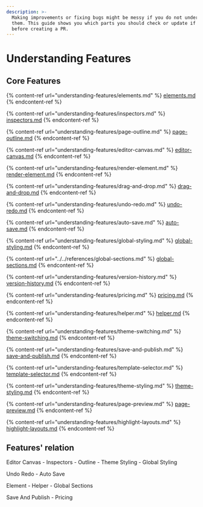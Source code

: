 ```yaml
---
description: >-
  Making improvements or fixing bugs might be messy if you do not understand
  them. This guide shows you which parts you should check or update if needed
  before creating a PR.
---
```


# Understanding Features

## Core Features

{% content-ref url="understanding-features/elements.md" %}
[elements.md](understanding-features/elements.md)
{% endcontent-ref %}

{% content-ref url="understanding-features/inspectors.md" %}
[inspectors.md](understanding-features/inspectors.md)
{% endcontent-ref %}

{% content-ref url="understanding-features/page-outline.md" %}
[page-outline.md](understanding-features/page-outline.md)
{% endcontent-ref %}

{% content-ref url="understanding-features/editor-canvas.md" %}
[editor-canvas.md](understanding-features/editor-canvas.md)
{% endcontent-ref %}

{% content-ref url="understanding-features/render-element.md" %}
[render-element.md](understanding-features/render-element.md)
{% endcontent-ref %}

{% content-ref url="understanding-features/drag-and-drop.md" %}
[drag-and-drop.md](understanding-features/drag-and-drop.md)
{% endcontent-ref %}

{% content-ref url="understanding-features/undo-redo.md" %}
[undo-redo.md](understanding-features/undo-redo.md)
{% endcontent-ref %}

{% content-ref url="understanding-features/auto-save.md" %}
[auto-save.md](understanding-features/auto-save.md)
{% endcontent-ref %}

{% content-ref url="understanding-features/global-styling.md" %}
[global-styling.md](understanding-features/global-styling.md)
{% endcontent-ref %}

{% content-ref url="../../references/global-sections.md" %}
[global-sections.md](../../references/global-sections.md)
{% endcontent-ref %}

{% content-ref url="understanding-features/version-history.md" %}
[version-history.md](understanding-features/version-history.md)
{% endcontent-ref %}

{% content-ref url="understanding-features/pricing.md" %}
[pricing.md](understanding-features/pricing.md)
{% endcontent-ref %}

{% content-ref url="understanding-features/helper.md" %}
[helper.md](understanding-features/helper.md)
{% endcontent-ref %}

{% content-ref url="understanding-features/theme-switching.md" %}
[theme-switching.md](understanding-features/theme-switching.md)
{% endcontent-ref %}

{% content-ref url="understanding-features/save-and-publish.md" %}
[save-and-publish.md](understanding-features/save-and-publish.md)
{% endcontent-ref %}

{% content-ref url="understanding-features/template-selector.md" %}
[template-selector.md](understanding-features/template-selector.md)
{% endcontent-ref %}

{% content-ref url="understanding-features/theme-styling.md" %}
[theme-styling.md](understanding-features/theme-styling.md)
{% endcontent-ref %}

{% content-ref url="understanding-features/page-preview.md" %}
[page-preview.md](understanding-features/page-preview.md)
{% endcontent-ref %}

{% content-ref url="understanding-features/highlight-layouts.md" %}
[highlight-layouts.md](understanding-features/highlight-layouts.md)
{% endcontent-ref %}

## Features' relation

Editor Canvas - Inspectors - Outline - Theme Styling - Global Styling

Undo Redo - Auto Save

Element - Helper - Global Sections

Save And Publish - Pricing



